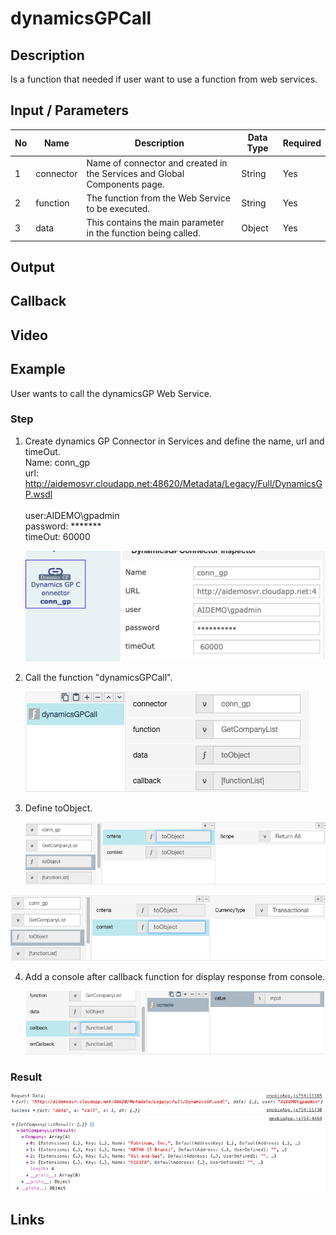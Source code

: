 # dynamicsGPCall

## Description

Is a function that needed if user want to use a function from web services.

## Input / Parameters

| No | Name | Description | Data Type | Required |
| ------ | ------ | ------ |------ | ------ |
| 1 | connector | Name of connector and created in the Services and Global Components page. | String | Yes  |
| 2 | function | The function from the Web Service to be executed. | String | Yes  |
| 3 | data | This contains the main parameter in the function being called. | Object | Yes |

## Output

## Callback

## Video

## Example

User wants to call the dynamicsGP Web Service.

### Step

1. Create dynamics GP Connector in Services and         define the name, url and timeOut.
   <br>Name: conn_gp<br>
   url: http://aidemosvr.cloudapp.net:48620/Metadata/Legacy/Full/DynamicsGP.wsdl<br> 
   <br>user:AIDEMO\gpadmin
   <br>password: *******
   <br>timeOut: 60000
   
   ![](./dynamicsGPCall-step-1.png)
   
2. Call the function "dynamicsGPCall".
   
   ![](./dynamicsGPCall-step-2.png)
   
3. Define toObject.
   <br>

   ![](./dynamicsGPCall-step-3.png)
  
  ![](./dynamicsGPCall-step-4.png)
  
4. Add a console after callback function for       display response from console.   
   
   ![](./dynamicsGPCall-step-5.png)
 
### Result
   
![](./dynamicsGPCall-result-1.png)

## Links